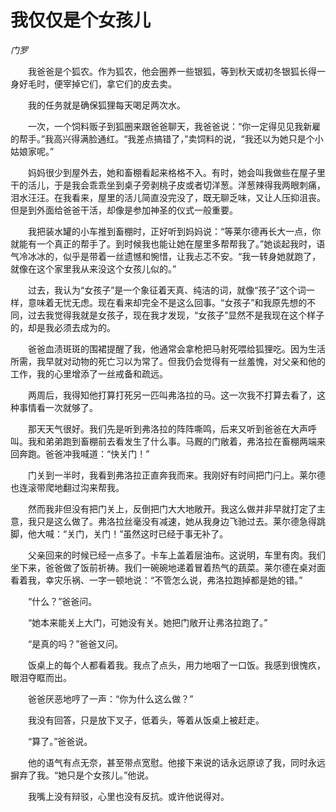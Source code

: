 # 我仅仅是个女孩儿

*门罗*

　　我爸爸是个狐农。作为狐农，他会圈养一些银狐，等到秋天或初冬银狐长得一身好毛时，便宰掉它们，拿它们的皮去卖。

　　我的任务就是确保狐狸每天喝足两次水。

　　一次，一个饲料贩子到狐圈来跟爸爸聊天，我爸爸说：“你一定得见见我新雇的帮手。”我高兴得满脸通红。“我差点搞错了，”卖饲料的说，“我还以为她只是个小姑娘家呢。”

　　妈妈很少到屋外去，她和畜棚看起来格格不入。有时，她会叫我做些在屋子里干的活儿，于是我会乖乖坐到桌子旁剥桃子皮或者切洋葱。洋葱辣得我两眼刺痛，泪水汪汪。在我看来，屋里的活儿简直没完没了，既无聊乏味，又让人压抑沮丧。但是到外面给爸爸干活，却像是参加神圣的仪式一般重要。

　　我把装水罐的小车推到畜棚时，正好听到妈妈说：“等莱尔德再长大一点，你就能有一个真正的帮手了。到时候我也能让她在屋里多帮帮我了。”她谈起我时，语气冷冰冰的，似乎是带着一丝遗憾和惋惜，让我忐忑不安。“我一转身她就跑了，就像在这个家里我从来没这个女孩儿似的。”

　　过去，我认为“女孩子”是一个象征着天真、纯洁的词，就像“孩子”这个词一样，意味着无忧无虑。现在看来却完全不是这么回事。“女孩子”和我原先想的不同，过去我觉得我就是女孩子，现在我才发现，“女孩子”显然不是我现在这个样子的，却是我必须去成为的。

　　爸爸血渍斑斑的围裙提醒了我，他通常会拿枪把马射死喂给狐狸吃。因为生活所需，我早就对动物的死亡习以为常了。但我仍会觉得有一丝羞愧，对父亲和他的工作，我的心里增添了一丝戒备和疏远。

　　两周后，我得知他打算打死另一匹叫弗洛拉的马。这一次我不打算去看了，这种事情看一次就够了。

　　那天天气很好。我们先是听到弗洛拉的阵阵嘶鸣，后来又听到爸爸在大声呼叫。我和弟弟跑到畜棚前去看发生了什么事。马厩的门敞着，弗洛拉在畜棚两端来回奔跑。爸爸冲我喊道：“快关门！”

　　门关到一半时，我看到弗洛拉正直奔我而来。我刚好有时间把门闩上。莱尔德也连滚带爬地翻过沟来帮我。

　　然而我非但没有把门关上，反倒把门大大地敞开。我这么做并非早就打定了主意，我只是这么做了。弗洛拉丝毫没有减速，她从我身边飞驰过去。莱尔德急得跳脚，他大喊：“关门，关门！”虽然这时已经于事无补了。

　　父亲回来的时候已经一点多了。卡车上盖着层油布。这说明，车里有肉。我们坐下来，爸爸做了饭前祈祷。我们一碗碗地递着冒着热气的蔬菜。莱尔德在桌对面看着我，幸灾乐祸、一字一顿地说：“不管怎么说，弗洛拉跑掉都是她的错。”

　　“什么？”爸爸问。

　　“她本来能关上大门，可她没有关。她把门敞开让弗洛拉跑了。”

　　“是真的吗？”爸爸又问。

　　饭桌上的每个人都看着我。我点了点头，用力地咽了一口饭。我感到很愧疚，眼泪夺眶而出。

　　爸爸厌恶地哼了一声：“你为什么这么做？”

　　我没有回答，只是放下叉子，低着头，等着从饭桌上被赶走。

　　“算了。”爸爸说。

　　他的语气有点无奈，甚至带点宽慰。他接下来说的话永远原谅了我，同时永远摒弃了我。“她只是个女孩儿。”他说。

　　我嘴上没有辩驳，心里也没有反抗。或许他说得对。